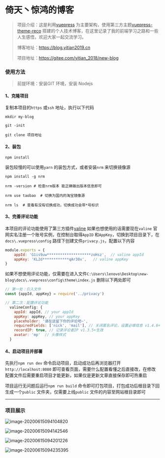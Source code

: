 # 倚天丶惊鸿的博客

> 项目介绍：这是利用[vuepress](https://www.vuepress.cn/) 为主要架构，使用第三方主题[vuepress-theme-reco](https://github.com/vuepress-reco/vuepress-theme-reco) 搭建的个人技术博客，在这里记录了我的前端学习之路和一些人生感悟，欢迎大家一起交流学习。
>
> 博客地址：https://blog.yitian2019.cn
>
> 项目地址：https://gitee.com/yitian_2018/new-blog



### 使用方法

> 前提环境：安装GIT 环境，安装 Nodejs 

#### 1、克隆项目

复制本项目的`https` 或`ssh` 地址，执行以下代码

```shell
mkdir my-blog

git -init

git clone 项目地址
```



#### 2、装包

```shell
npm install
```

装包较慢的可以使用`yarn` 的装包方式，或者安装`nrm` 来切换镜像源

```shell
npm install -g nrm

nrm -version # 检查nrm版本 能正确输出版本信息即可

nrm use taobao	# 切换为国内的淘宝镜像源

nrm ls	# 查看有没有切换成功，切换成功会带*号标识
```



#### 3、完善评论功能

本项目的评论功能使用了第三方插件[valine](https://valine.js.org/configuration.html#requiredFields) 如果也想使用的话需要现在`valine` 官网实名注册一个账号实例，在控制台取得`AppID` 和`AppKey`，切换到项目目录下，在`docs\.vuepress\config` 路径下创建文件`privacy.js`，配置以下内容

```js
module.exports = {
    appId: 'G1is9uw********************zoHsz',	// valine appId
    appKey: 'KL2d************qAr30x',	// valine appKey
}
```

如果不想使用评论功能，仅需要在进入文件`C:\Users\lenovo\Desktop\new-blog\docs\.vuepress\config\theme\index.js` 删除以下两处即可

```js
// 第一处：引入文件
const {appId, appKey} = require('../privacy')

// 第二次：配置评论功能
  valineConfig: {
    appId: appId, // your appId
    appKey: appKey, // your appKey
    placeholder: '请在这留下你的评论吧~',
    requiredFields: ['nick', 'mail'], // 关闭匿名评论，设置必填信息 v1.4.6+生效
    recordIP: true, // 记录评论者IP v1.3.5+生效
    avatar: 'mp'  // 头像样式
  }
```



#### 4、启动项目并部署

先执行`npm run dev` 命令启动项目，启动成功后再浏览器打开`http://localhost:8080` 即可查看页面，需要什么配置看懂之后直接改，在修改配置文件后需要重启项目才能更新，如果仅是更新文章直接保存即可热重启

项目运行无问题后运行`npm run build` 命令即可打包项目，打包成功后根目录下回生成一个`public` 文件夹，仅需要上线`public` 文件的内容至网站根目录即可



----



### 项目展示

![image-20200615094104820](https://oss.yitian2019.cn/img/image-20200615094104820.png)

![image-20200615094142546](https://oss.yitian2019.cn/img/image-20200615094142546.png)

![image-20200615094201226](https://oss.yitian2019.cn/img/image-20200615094201226.png)

![image-20200615094235395](https://oss.yitian2019.cn/img/image-20200615094235395.png)